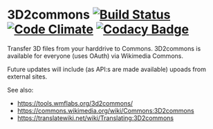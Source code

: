 # 3D2commons [![Build Status](https://travis-ci.org/Toollabs/video2commons.svg?branch=master)](https://travis-ci.org/Toollabs/video2commons) [![Code Climate](https://codeclimate.com/github/Toollabs/video2commons/badges/gpa.svg)](https://codeclimate.com/github/Toollabs/video2commons) [![Codacy Badge](https://api.codacy.com/project/badge/Grade/470759f4921641c09bda911bbb8569a6)](https://www.codacy.com/app/zhuyifei1999/video2commons?utm_source=github.com&amp;utm_medium=referral&amp;utm_content=Toollabs/video2commons&amp;utm_campaign=Badge_Grade)

Transfer 3D files from your harddrive to Commons. 3D2commons is available for everyone (uses OAuth) via Wikimedia Commons.

Future updates will include (as API:s are made available) upoads from external sites.

See also:
* https://tools.wmflabs.org/3d2commons/
* https://commons.wikimedia.org/wiki/Commons:3D2commons
* https://translatewiki.net/wiki/Translating:3D2commons
